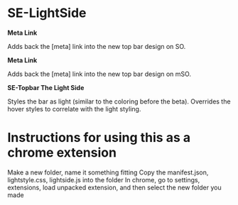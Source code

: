 SE-LightSide
===

**Meta Link**

Adds back the [meta] link into the new top bar design on SO.

**Meta Link**

Adds back the [meta] link into the new top bar design on mSO.


**SE-Topbar The Light Side**

Styles the bar as light (similar to the coloring before the beta). 
Overrides the hover styles to correlate with the light styling.

Instructions for using this as a chrome extension
===

Make a new folder, name it something fitting
Copy the manifest.json, lightstyle.css, lightside.js into the folder
In chrome, go to settings, extensions, load unpacked extension, and then select the new folder you made
